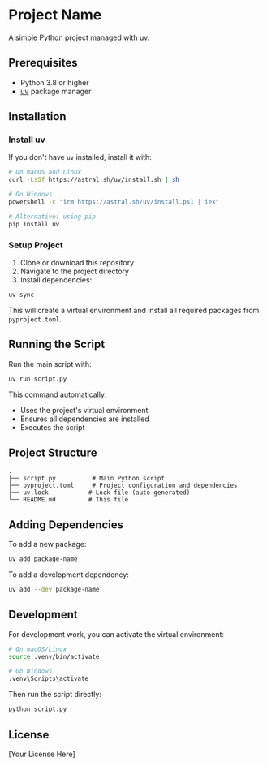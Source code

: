 # Project Name

A simple Python project managed with [uv](https://github.com/astral-sh/uv).

## Prerequisites

- Python 3.8 or higher
- [uv](https://github.com/astral-sh/uv) package manager

## Installation

### Install uv

If you don't have `uv` installed, install it with:

```bash
# On macOS and Linux
curl -LsSf https://astral.sh/uv/install.sh | sh

# On Windows
powershell -c "irm https://astral.sh/uv/install.ps1 | iex"

# Alternative: using pip
pip install uv
```

### Setup Project

1. Clone or download this repository
2. Navigate to the project directory
3. Install dependencies:

```bash
uv sync
```

This will create a virtual environment and install all required packages from `pyproject.toml`.

## Running the Script

Run the main script with:

```bash
uv run script.py
```

This command automatically:
- Uses the project's virtual environment
- Ensures all dependencies are installed
- Executes the script

## Project Structure

```
.
├── script.py          # Main Python script
├── pyproject.toml     # Project configuration and dependencies
├── uv.lock           # Lock file (auto-generated)
└── README.md         # This file
```

## Adding Dependencies

To add a new package:

```bash
uv add package-name
```

To add a development dependency:

```bash
uv add --dev package-name
```

## Development

For development work, you can activate the virtual environment:

```bash
# On macOS/Linux
source .venv/bin/activate

# On Windows
.venv\Scripts\activate
```

Then run the script directly:

```bash
python script.py
```

## License

[Your License Here]